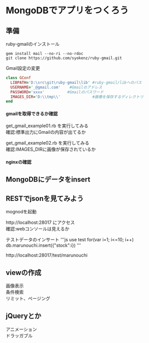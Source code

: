 MongoDBでアプリをつくろう
=================

## 準備

ruby-gmailのインストール
```
gem install mail --no-ri --no-rdoc
git clone https://github.com/syokenz/ruby-gmail.git
```

Gmail設定の変更
```ruby
class GConf
  LIBPATH='D:\src\git\ruby-gmail\lib' #ruby-gmail/libへのパス
  USERNAME='_@gmail.com'    #Gmailのアドレス
  PASSWORD='xxxx'          #Gmailのパスワード
  IMAGES_DIR='D:\\tmp\\'              #画像を保存するディレクトリ
end
```
#### gmailを取得できるか確認
get_gmail_example01.rb を実行してみる  
確認:標準出力にGmailの内容が出てるか  

get_gmail_example02.rb を実行してみる  
確認:IMAGES_DIRに画像が保存されているか  

#### nginxの確認

## MongoDBにデータをinsert


## RESTでjsonを見てみよう
mognodを起動  

http://localhost:28017 にアクセス  
確認:webコンソールは見えるか  

テストデータのインサート
'''js
use test
for(var i=1; i<=10; i++) db.marunouchi.insert({"stock":i})
'''

http://localhost:28017/test/marunouchi

## viewの作成
画像表示  
条件検索  
リミット、ページング  

## jQueryとか
アニメーション  
ドラッガブル  


